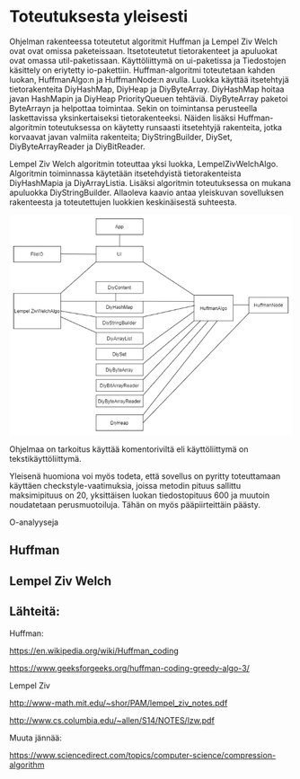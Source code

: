 # Toteutuksesta yleisesti

Ohjelman rakenteessa toteutetut algoritmit Huffman ja Lempel Ziv Welch ovat ovat omissa paketeissaan. Itsetoteutetut tietorakenteet ja apuluokat ovat omassa util-paketissaan. Käyttöliittymä on ui-paketissa ja Tiedostojen käsittely on eriytetty io-pakettiin. Huffman-algoritmi toteutetaan kahden luokan, HuffmanAlgo:n ja HuffmanNode:n avulla. Luokka käyttää itsetehtyjä tietorakenteita DiyHashMap, DiyHeap ja DiyByteArray. DiyHashMap hoitaa javan HashMapin ja DiyHeap PriorityQueuen tehtäviä. DiyByteArray paketoi ByteArrayn ja helpottaa toimintaa. Sekin on toimintansa perusteella laskettavissa yksinkertaiseksi tietorakenteeksi. Näiden lisäksi Huffman-algoritmin toteutuksessa on käytetty runsaasti itsetehtyjä rakenteita, jotka korvaavat javan valmiita rakenteita; DiyStringBuilder, DiySet, DiyByteArrayReader ja DiyBitReader.

Lempel Ziv Welch algoritmin toteuttaa yksi luokka, LempelZivWelchAlgo. Algoritmin toiminnassa käytetään itsetehdyistä tietorakenteista DiyHashMapia ja DiyArrayListia. Lisäksi algoritmin toteutuksessa on mukana apuluokka DiyStringBuilder. Allaoleva kaavio antaa yleiskuvan sovelluksen rakenteesta ja toteutettujen luokkien keskinäisestä suhteesta.

![Luokkakaavio](https://github.com/att78/NalleZip/blob/master/documentation/NalleZip_toteutunut.png)

Ohjelmaa on tarkoitus käyttää komentoriviltä eli käyttöliittymä on tekstikäyttöliittymä.

Yleisenä huomiona voi myös todeta, että sovellus on pyritty toteuttamaan käyttäen checkstyle-vaatimuksia, joissa metodin pituus sallittu maksimipituus on 20, yksittäisen luokan tiedostopituus 600 ja muutoin noudatetaan perusmuotoiluja. Tähän on myös pääpiirteittäin päästy.



O-analyyseja
## Huffman


## Lempel Ziv Welch



## Lähteitä:

Huffman:

https://en.wikipedia.org/wiki/Huffman_coding

https://www.geeksforgeeks.org/huffman-coding-greedy-algo-3/

Lempel Ziv

http://www-math.mit.edu/~shor/PAM/lempel_ziv_notes.pdf

http://www.cs.columbia.edu/~allen/S14/NOTES/lzw.pdf

Muuta jännää:

https://www.sciencedirect.com/topics/computer-science/compression-algorithm
